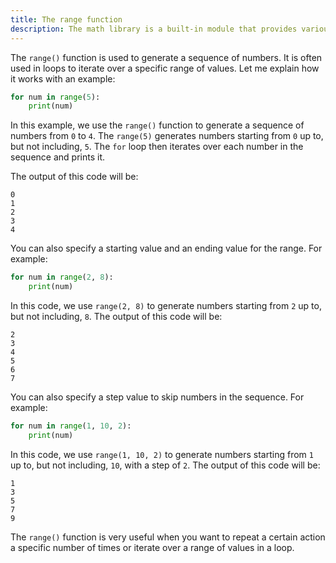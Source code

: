 ```yaml
---
title: The range function
description: The math library is a built-in module that provides various mathematical functions and constants.
---
```


The `range()` function is used to generate a sequence of numbers. It is often used in loops to iterate over a specific range of values. Let me explain how it works with an example:

```python
for num in range(5):
    print(num)
```

In this example, we use the `range()` function to generate a sequence of numbers from `0` to `4`. The `range(5)` generates numbers starting from `0` up to, but not including, `5`. The `for` loop then iterates over each number in the sequence and prints it.

The output of this code will be:

```
0
1
2
3
4
```

You can also specify a starting value and an ending value for the range. For example:

```python
for num in range(2, 8):
    print(num)
```

In this code, we use `range(2, 8)` to generate numbers starting from `2` up to, but not including, `8`. The output of this code will be:

```
2
3
4
5
6
7
```

You can also specify a step value to skip numbers in the sequence. For example:

```python
for num in range(1, 10, 2):
    print(num)
```

In this code, we use `range(1, 10, 2)` to generate numbers starting from `1` up to, but not including, `10`, with a step of `2`. The output of this code will be:

```
1
3
5
7
9
```

The `range()` function is very useful when you want to repeat a certain action a specific number of times or iterate over a range of values in a loop.
